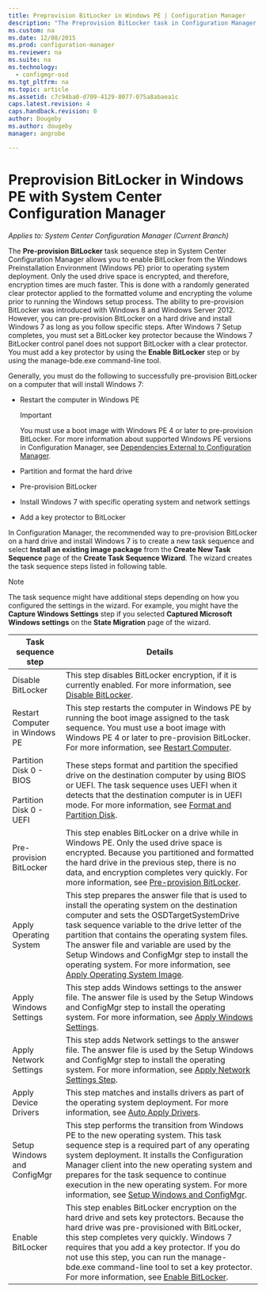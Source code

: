 ```yaml
---
title: Preprovision BitLocker in Windows PE | Configuration Manager
description: "The Preprovision BitLocker task in Configuration Manager enables BitLocker from the Windows Preinstallation Environment before operating system deployment."
ms.custom: na
ms.date: 12/08/2015
ms.prod: configuration-manager
ms.reviewer: na
ms.suite: na
ms.technology:
  - configmgr-osd
ms.tgt_pltfrm: na
ms.topic: article
ms.assetid: c7c94ba0-d709-4129-8077-075a8abaea1c
caps.latest.revision: 4
caps.handback.revision: 0
author: Dougebyms.author: dougebymanager: angrobe

---
```

# Preprovision BitLocker in Windows PE with System Center Configuration Manager*Applies to: System Center Configuration Manager (Current Branch)*
The **Pre-provision BitLocker** task sequence step in System Center Configuration Manager allows you to enable BitLocker from the Windows Preinstallation Environment (Windows PE) prior to operating system deployment. Only the used drive space is encrypted, and therefore, encryption times are much faster. This is done with a randomly generated clear protector applied to the formatted volume and encrypting the volume prior to running the Windows setup process. The ability to pre-provision BitLocker was introduced with Windows 8 and Windows Server 2012. However, you can pre-provision BitLocker on a hard drive and install Windows 7 as long as you follow specific steps. After Windows 7 Setup completes, you must set a BitLocker key protector because the Windows 7 BitLocker control panel does not support BitLocker with a clear protector. You must add a key protector by using the **Enable BitLocker** step or by using the manage-bde.exe command-line tool.  

 Generally, you must do the following to successfully pre-provision BitLocker on a computer that will install Windows 7:  

-   Restart the computer in Windows PE  

    > [!IMPORTANT]  
    >  You must use a boot image with Windows PE 4 or later to pre-provision BitLocker. For more information about supported Windows PE versions in Configuration Manager, see [Dependencies External to Configuration Manager](../plan-design/infrastructure-requirements-for-operating-system-deployment.md#BKMK_ExternalDependencies).  

-   Partition and format the hard drive  

-   Pre-provision BitLocker  

-   Install Windows 7 with specific operating system and network settings  

-   Add a key protector to BitLocker  

 In Configuration Manager, the recommended way to pre-provision BitLocker on a hard drive and install Windows 7 is to create a new task sequence and select **Install an existing image package** from the **Create New Task Sequence** page of the **Create Task Sequence Wizard**. The wizard creates the task sequence steps listed in following table.  

> [!NOTE]  
>  The task sequence might have additional steps depending on how you configured the settings in the wizard. For example, you might have the **Capture Windows Settings** step if you selected **Captured Microsoft Windows settings** on the **State Migration** page of the wizard.  

|Task sequence step|Details|  
|------------------------|-------------|  
|Disable BitLocker|This step disables BitLocker encryption, if it is currently enabled. For more information, see [Disable BitLocker](../understand/task-sequence-steps.md#BKMK_DisableBitLocker).|  
|Restart Computer in Windows PE|This step restarts the computer in Windows PE by running the boot image assigned to the task sequence. You must use a boot image with Windows PE 4 or later to pre-provision BitLocker. For more information, see [Restart Computer](../understand/task-sequence-steps.md#BKMK_RestartComputer).|  
|Partition Disk 0 - BIOS<br /><br /> Partition Disk 0 - UEFI|These steps format and partition the specified drive on the destination computer by using BIOS or UEFI. The task sequence uses UEFI when it detects that the destination computer is in UEFI mode. For more information, see [Format and Partition Disk](../understand/task-sequence-steps.md#BKMK_FormatandPartitionDisk).|  
|Pre-provision BitLocker|This step enables BitLocker on a drive while in Windows PE. Only the used drive space is encrypted. Because you partitioned and formatted the hard drive in the previous step, there is no data, and encryption completes very quickly. For more information, see [Pre-provision BitLocker](../understand/task-sequence-steps.md#BKMK_PreProvisionBitLocker).|  
|Apply Operating System|This step prepares the answer file that is used to install the operating system on the destination computer and sets the OSDTargetSystemDrive task sequence variable to the drive letter of the partition that contains the operating system files. The answer file and variable are used by the Setup Windows and ConfigMgr step to install the operating system. For more information, see [Apply Operating System Image](../understand/task-sequence-steps.md#BKMK_ApplyOperatingSystemImage).|  
|Apply Windows Settings|This step adds Windows settings to the answer file. The answer file is used by the Setup Windows and ConfigMgr step to install the operating system. For more information, see [Apply Windows Settings](../understand/task-sequence-steps.md#BKMK_ApplyWindowsSettings).|  
|Apply Network Settings|This step adds Network settings to the answer file. The answer file is used by the Setup Windows and ConfigMgr step to install the operating system. For more information, see [Apply Network Settings Step](../understand/task-sequence-steps.md#BKMK_ApplyNetworkSettings).|  
|Apply Device Drivers|This step matches and installs drivers as part of the operating system deployment. For more information, see [Auto Apply Drivers](../understand/task-sequence-steps.md#BKMK_AutoApplyDrivers).|  
|Setup Windows and ConfigMgr|This step performs the transition from Windows PE to the new operating system. This task sequence step is a required part of any operating system deployment. It installs the Configuration Manager client into the new operating system and prepares for the task sequence to continue execution in the new operating system. For more information, see [Setup Windows and ConfigMgr](../understand/task-sequence-steps.md#BKMK_SetupWindowsandConfigMgr).|  
|Enable BitLocker|This step enables BitLocker encryption on the hard drive and sets key protectors. Because the hard drive was pre-provisioned with BitLocker, this step completes very quickly. Windows 7 requires that you add a key protector. If you do not use this step, you can run the manage-bde.exe command-line tool to set a key protector. For more information, see [Enable BitLocker](../understand/task-sequence-steps.md#BKMK_EnableBitLocker).|  
